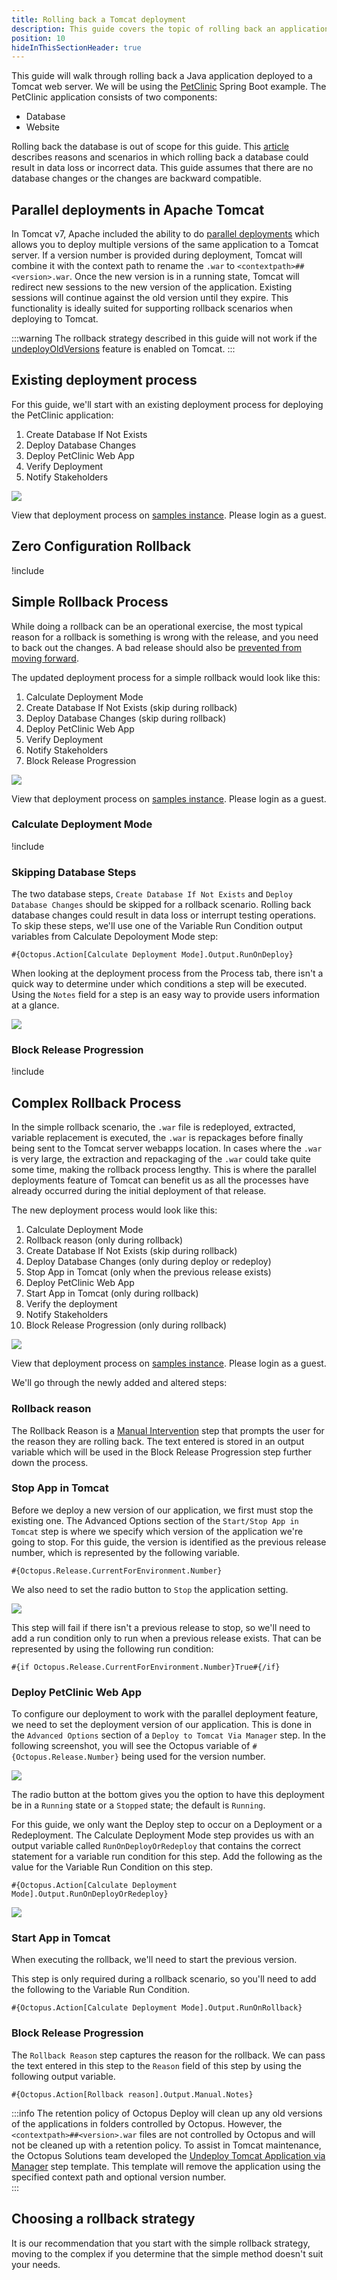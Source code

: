 ```yaml
---
title: Rolling back a Tomcat deployment
description: This guide covers the topic of rolling back an application deployed to a Tomcat Java application server.
position: 10
hideInThisSectionHeader: true
---
```

This guide will walk through rolling back a Java application deployed to a Tomcat web server.  We will be using the [PetClinic](https://bitbucket.org/octopussamples/petclinic/src/master/) Spring Boot example.  The PetClinic application consists of two components:

- Database
- Website

Rolling back the database is out of scope for this guide.  This [article](https://octopus.com/blog/database-rollbacks-pitfalls) describes reasons and scenarios in which rolling back a database could result in data loss or incorrect data.  This guide assumes that there are no database changes or the changes are backward compatible.

## Parallel deployments in Apache Tomcat
In Tomcat v7, Apache included the ability to do [parallel deployments](https://tomcat.apache.org/tomcat-9.0-doc/config/context.html#Parallel_deployment) which allows you to deploy multiple versions of the same application to a Tomcat server.  If a version number is provided during deployment, Tomcat will combine it with the context path to rename the `.war` to `<contextpath>##<version>.war`.  Once the new version is in a running state, Tomcat will redirect new sessions to the new version of the application.  Existing sessions will continue against the old version until they expire.  This functionality is ideally suited for supporting rollback scenarios when deploying to Tomcat.

:::warning
The rollback strategy described in this guide will not work if the [undeployOldVersions](https://tomcat.apache.org/tomcat-9.0-doc/config/host.html) feature is enabled on Tomcat.
:::

## Existing deployment process
For this guide, we'll start with an existing deployment process for deploying the PetClinic application:

1.  Create Database If Not Exists
1.  Deploy Database Changes
1.  Deploy PetClinic Web App
1.  Verify Deployment
1.  Notify Stakeholders

![](octopus-original-deployment-process.png)

View that deployment process on [samples instance](https://samples.octopus.app/app#/Spaces-762/projects/01-petclinic-original/deployments/process).  Please login as a guest.

## Zero Configuration Rollback
!include <zero-configuration-rollback>

## Simple Rollback Process
While doing a rollback can be an operational exercise, the most typical reason for a rollback is something is wrong with the release, and you need to back out the changes.  A bad release should also be [prevented from moving forward](/docs/releases/prevent-release-progression.md).

The updated deployment process for a simple rollback would look like this:

1. Calculate Deployment Mode
1. Create Database If Not Exists (skip during rollback)
1. Deploy Database Changes (skip during rollback)
1. Deploy PetClinic Web App
1. Verify Deployment
1. Notify Stakeholders
1. Block Release Progression

![](octopus-simple-rollback-process.png)

View that deployment process on [samples instance](https://samples.octopus.app/app#/Spaces-762/projects/02-petclinic-simplerollback/deployments/process).  Please login as a guest.

### Calculate Deployment Mode
!include <calculate-deployment-mode>

### Skipping Database Steps
The two database steps, `Create Database If Not Exists` and `Deploy Database Changes` should be skipped for a rollback scenario.  Rolling back database changes could result in data loss or interrupt testing operations.  To skip these steps, we'll use one of the Variable Run Condition output variables from Calculate Depoloyment Mode step:

```
#{Octopus.Action[Calculate Deployment Mode].Output.RunOnDeploy}
```

When looking at the deployment process from the Process tab, there isn't a quick way to determine under which conditions a step will be executed.  Using the `Notes` field for a step is an easy way to provide users information at a glance.

![](octopus-step-notes.png)

### Block Release Progression

!include <prevent-release-progression>

## Complex Rollback Process
In the simple rollback scenario, the `.war` file is redeployed, extracted, variable replacement is executed, the `.war` is repackages before finally being sent to the Tomcat server webapps location.  In cases where the `.war` is very large, the extraction and repackaging of the `.war` could take quite some time, making the rollback process lengthy.  This is where the parallel deployments feature of Tomcat can benefit us as all the processes have already occurred during the initial deployment of that release.  

The new deployment process would look like this:

1. Calculate Deployment Mode
1. Rollback reason (only during rollback)
1. Create Database If Not Exists (skip during rollback)
1. Deploy Database Changes (only during deploy or redeploy)
1. Stop App in Tomcat (only when the previous release exists)
1. Deploy PetClinic Web App
1. Start App in Tomcat (only during rollback)
1. Verify the deployment
1. Notify Stakeholders
1. Block Release Progression (only during rollback)

![](octopus-complex-rollback-process.png)

View that deployment process on [samples instance](https://samples.octopus.app/app#/Spaces-762/projects/03-petclinic-complexrollback/deployments/process).  Please login as a guest.

We'll go through the newly added and altered steps:

### Rollback reason
The Rollback Reason is a [Manual Intervention](https://octopus.com/docs/projects/built-in-step-templates/manual-intervention-and-approvals) step that prompts the user for the reason they are rolling back.  The text entered is stored in an output variable which will be used in the Block Release Progression step further down the process.

### Stop App in Tomcat
Before we deploy a new version of our application, we first must stop the existing one.  The Advanced Options section of the `Start/Stop App in Tomcat` step is where we specify which version of the application we're going to stop.  For this guide, the version is identified as the previous release number, which is represented by the following variable.

```
#{Octopus.Release.CurrentForEnvironment.Number}
```

We also need to set the radio button to `Stop` the application setting.

![](octopus-stop-application.png)

This step will fail if there isn't a previous release to stop, so we'll need to add a run condition only to run when a previous release exists.  That can be represented by using the following run condition:

```
#{if Octopus.Release.CurrentForEnvironment.Number}True#{/if}
```

### Deploy PetClinic Web App
To configure our deployment to work with the parallel deployment feature, we need to set the deployment version of our application.  This is done in the `Advanced Options` section of a `Deploy to Tomcat Via Manager` step.  In the following screenshot, you will see the Octopus variable of `#{Octopus.Release.Number}` being used for the version number.

![](octopus-tomcat-advanced.png)

The radio button at the bottom gives you the option to have this deployment be in a `Running` state or a `Stopped` state; the default is `Running`.

For this guide, we only want the Deploy step to occur on a Deployment or a Redeployment.  The Calculate Deployment Mode step provides us with an output variable called `RunOnDeployOrRedeploy` that contains the correct statement for a variable run condition for this step.  Add the following as the value for the Variable Run Condition on this step.
```
#{Octopus.Action[Calculate Deployment Mode].Output.RunOnDeployOrRedeploy}
```

![](octopus-deploy-tomcat-run-condition.png)

### Start App in Tomcat
When executing the rollback, we'll need to start the previous version.

This step is only required during a rollback scenario, so you'll need to add the following to the Variable Run Condition.

```
#{Octopus.Action[Calculate Deployment Mode].Output.RunOnRollback}
```

### Block Release Progression
The `Rollback Reason` step captures the reason for the rollback.  We can pass the text entered in this step to the `Reason` field of this step by using the following output variable.

```
#{Octopus.Action[Rollback reason].Output.Manual.Notes}
```

:::info
The retention policy of Octopus Deploy will clean up any old versions of the applications in folders controlled by Octopus.  However, the `<contextpath>##<version>.war` files are not controlled by Octopus and will not be cleaned up with a retention policy.  To assist in Tomcat maintenance, the Octopus Solutions team developed the [Undeploy Tomcat Application via Manager](https://library.octopus.com/step-templates/34f13b4c-64e1-42b4-ad1a-4599f25a850e/actiontemplate-undeploy-tomcat-application-via-manager) step template.  This template will remove the application using the specified context path and optional version number.  
:::

## Choosing a rollback strategy
It is our recommendation that you start with the simple rollback strategy, moving to the complex if you determine that the simple method doesn't suit your needs.